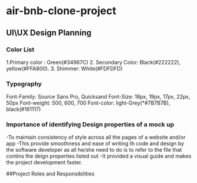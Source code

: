 # air-bnb-clone-project
## UI\UX Design Planning

### Color List
1.Primary color : Green(#34967C)
2. Secondary Color: Black(#222222), yellow(#FFA800).
3. Shimmer: White(#FDFDFD)

### Typography
Font-Family: Source Sans Pro, Quicksand
Font-Size: 18px, 19px, 17px, 22px, 50px
Font-weight: 500, 600, 700
Font-color: light-Grey(*#7B7B7B), black(#161117)

### Importance of identifying Design properties of a mock up
-To maintain consistency of style across all the pages of a website and/or app
-This provide smoothness and ease of writing th code and design by the software developer as all he/she need to do is to refer to the file that contins the deign properties listed out
-It provided a visual guide and makes the project development faster.

##Project Roles and Responsibilities

